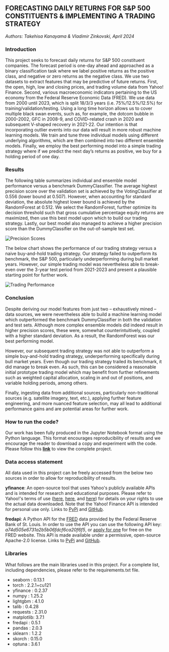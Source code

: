 ## FORECASTING DAILY RETURNS FOR S&P 500 CONSTITUENTS & IMPLEMENTING A TRADING STRATEGY
*Authors: Takehisa Kanayama & Vladimir Zinkovski, April 2024*

### Introduction

This project seeks to forecast daily returns for S&P 500 constituent companies. The forecast period is one-day ahead and approached as a binary classification task where we label positive returns as the positive class, and negative or zero returns as the negative class. We use two datasets to extract features that may be predictive of future returns. First, the open, high, low and closing prices, and trading volume data from Yahoo! Finance. Second, various macroeconomic indicators pertaining to the US economy from the Federal Reserve Economic Data (FRED). We use data from 2000 until 2023, which is split 18/3/3 years (i.e. 75%/12.5%/12.5%) for training/validation/testing. Using a long time horizon allows us to cover multiple black swan events, such as, for example, the dotcom bubble in 2000-2002, GFC in 2008-9, and COVID-related crash in 2020 and subsequent V-shaped recovery in 2021-22. Our intention is that incorporating outlier events into our data will result in more robust machine learning models. We train and tune three individual models using different underlying algorithms, which are then combined into two different ensemble models. Finally, we employ the best performing model into a simple trading strategy where if we predict the next day’s returns as positive, we buy for a holding period of one day.

### Results

The following table summarizes individual and ensemble model performance versus a benchmark DummyClassifier. The average highest precision score over the validation set is achieved by the VotingClassifier at 0.556 (lower bound at 0.507). However, when accounting for standard deviation, the absolute highest lower bound is achieved by the RandomForest at 0.512. We select the RandomForest, further optimize its decision threshold such that gross cumulative percentage equity returns are maximized, then use this best model upon which to build our trading strategy. Lastly, our best model also managed to achieve a higher precision score than the DummyClassifier on the out-of-sample test set.

![Precision Scores](https://raw.githubusercontent.com/vzinkovski/umich_siads_capstone/main/precision_scores.png)

The below chart shows the performance of our trading strategy versus a naive buy-and-hold trading strategy. Our strategy failed to outperform its benchmark, the S&P 500, particularly underperforming during bull market years. However, our simple trading model was nevertheless able to break-even over the 3-year test period from 2021-2023 and present a plausible starting point for further work.

![Trading Performance](https://raw.githubusercontent.com/vzinkovski/umich_siads_capstone/main/trading_performance.png)

### Conclusion

Despite deriving our model features from just two – exhaustively mined – data sources, we were nevertheless able to build a machine learning model which outperformed the benchmark DummyClassifier in both the validation and test sets. Although more complex ensemble models did indeed result in higher precision scores, these were, somewhat counterintuitively, coupled with a higher standard deviation. As a result, the RandomForest was our best performing model.

However, our subsequent trading strategy was not able to outperform a simple buy-and-hold trading strategy, underperforming specifically during bull market years. Even though our trading strategy trailed its benchmark, it did manage to break even. As such, this can be considered a reasonable initial prototype trading model which may benefit from further refinements such as weighted capital allocation, scaling in and out of positions, and variable holding periods, among others.

Finally, ingesting data from additional sources, particularly non-traditional sources (e.g. satellite imagery, text, etc.), applying further feature engineering, and more nuanced feature selection, may all lead to additional performance gains and are potential areas for further work.

### How to run the code?

Our work has been fully produced in the Jupyter Notebook format using the Python language. This format encourages reproducibility of results and we encourage the reader to download a copy and experiment with the code. Please follow this **[link](https://nbviewer.org/github/vzinkovski/umich_siads_capstone/blob/main/forecast_sp500_returns.ipynb)** to view the complete project.

### Data access statement

All data used in this project can be freely accessed from the below two sources in order to allow for reproducibility of results.

**yfinance**: An open-source tool that uses Yahoo's publicly available APIs and is intended for research and educational purposes. Please refer to Yahoo!'s terms of use ([here](https://legal.yahoo.com/us/en/yahoo/terms/product-atos/apiforydn/index.html), [here](https://legal.yahoo.com/us/en/yahoo/terms/otos/index.html), and [here](https://policies.yahoo.com/us/en/yahoo/terms/index.htm)) for details on your rights to use the actual data downloaded. Note that the Yahoo! Finance API is intended for personal use only. Links to [PyPi](https://pypi.org/project/yfinance/) and [GitHub](https://github.com/ranaroussi/yfinance).

**fredapi**: A Python API for the [FRED](https://fred.stlouisfed.org/) data provided by the Federal Reserve Bank of St. Louis. In order to use the API you can use the following API key: *a74d505e6731a2b5b06fdcf6ca20f6f5*, or [apply for one](https://fred.stlouisfed.org/docs/api/api_key.html) for free on the FRED website. This API is made available under a permissive, open-source Apache-2.0 license. Links to [PyPi](https://pypi.org/project/fredapi/) and [GitHub](https://github.com/mortada/fredapi).

### Libraries

What follows are the main libraries used in this project. For a complete list, including dependencies, please refer to the requirements.txt file.

- seaborn   : 0.13.1
- torch     : 2.2.1+cu121
- yfinance  : 0.2.37
- numpy     : 1.25.2
- lightgbm  : 4.1.0
- talib     : 0.4.28
- requests  : 2.31.0
- matplotlib: 3.7.1
- fredapi   : 0.5.1
- pandas    : 2.0.3
- sklearn   : 1.2.2
- skorch    : 0.15.0
- optuna    : 3.6.1
